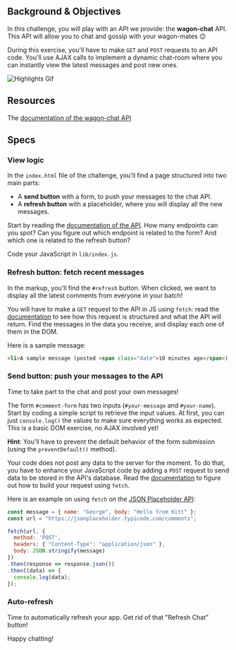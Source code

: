 ## Background & Objectives

In this challenge, you will play with an API we provide: the **wagon-chat** API.
This API will allow you to chat and gossip with your wagon-mates 😉

During this exercise, you'll have to make `GET` and `POST` requests to an API code. You'll use AJAX calls to implement a dynamic chat-room where you can instantly view the latest messages and post new ones.


![Highlights Gif](https://raw.githubusercontent.com/lewagon/fullstack-images/master/frontend/chat-room.gif)

## Resources
The [documentation of the wagon-chat API](https://github.com/lewagon/wagon-chat-api/blob/master/README.md)

## Specs

### View logic

In the `index.html` file of the challenge, you'll find a page structured into two main parts:

* A **send button** with a form, to push your messages to the chat API.
* A **refresh button** with a placeholder, where you will display all the new messages.

Start by reading the [documentation of the API](https://github.com/lewagon/wagon-chat-api/blob/master/README.md). How many endpoints can you spot? Can you figure out which endpoint is related to the form? And which one is related to the refresh button?

Code your JavaScript in `lib/index.js`.

### Refresh button: fetch recent messages

In the markup, you'll find the `#refresh` button. When clicked, we want to display all the latest comments from everyone in your batch!

You will have to make a `GET` request to the API in JS using `fetch`: read the [documentation](https://github.com/lewagon/wagon-chat-api/blob/master/README.md) to see how this request is structured and what the API will return. Find the messages in the data you receive, and display each one of them in the DOM.

Here is a sample message:

```html
<li>A sample message (posted <span class="date">10 minutes ago</span>) by John</li>
```

### Send button: push your messages to the API

Time to take part to the chat and post your own messages!

The form `#comment-form` has two inputs (`#your-message` and `#your-name`). Start by coding a simple script to  retrieve the input values. At first, you can just `console.log()` the values to make sure everything works as expected. This is a basic DOM exercise, no AJAX involved yet!

**Hint**: You'll have to prevent the default behavior of the form submission (using the `preventDefault()` method).

Your code does not post any data to the server for the moment. To do that, you have to enhance your JavaScript code by adding a `POST` request to send data to be stored in the API's database. Read the [documentation](https://github.com/lewagon/wagon-chat-api/blob/master/README.md) to figure out how to build your request using `fetch`.

Here is an example on using `fetch` on the [JSON Placeholder API](https://jsonplaceholder.typicode.com/):

```js
const message = { name: "George", body: "Hello from Kitt" };
const url = "https://jsonplaceholder.typicode.com/comments";

fetch(url, {
  method: 'POST',
  headers: { "Content-Type": "application/json" },
  body: JSON.stringify(message)
})
.then(response => response.json())
.then((data) => {
  console.log(data);
});
```

### Auto-refresh

Time to automatically refresh your app. Get rid of that "Refresh Chat" button!

Happy chatting!
